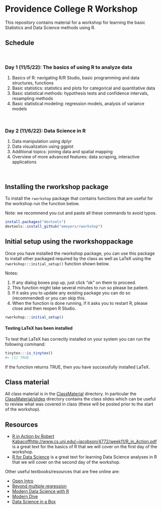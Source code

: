 # Providence College R Workshop

This repository contains material for a workshop for learning the basic Statistics and Data Science methods using R. 


## Schedule

<br>

### Day 1 (11/5/22): The basics of using R to analyze data

1. Basics of R: navigating R/R Studio, basic programming and data structures, functions
2. Basic statistics: statistics and plots for categorical and quantitative data
3. Basic statistical methods: hypothesis tests and confidence intervals, resampling methods
4. Basic statistical modeling: regression models, analysis of variance models

<br>

### Day 2 (11/6/22): Data Science in R

1. Data manipulation using dplyr
2. Data visualization using ggplot
3. Additional topics: joining data and spatial mapping
4. Overview of more advanced features: data scraping, interactive applications


<br>


## Installing the rworkshop package

To install the `rworkshop` package that contains functions that are useful
for the workshop run the function below.

Note: we recommend you cut and paste all these commands to avoid typos.

``` r
install.packages("devtools")
devtools::install_github("emeyers/rworkshop")
```

## Initial setup using the rworkshoppackage

Once you have installed the rworkshop package, you can use this package to
install other packaged required by the class as well as LaTeX using the
`rworkshop:::initial_setup()` function shown below.

Notes:

1.  If any dialog boxes pop up, just click “ok” on them to proceed.
2.  This function might take several minutes to run so please be
    patient.
3.  If it asks you to update any existing package you can do so
    (recommended) or you can skip this.
4.  When the function is done running, if it asks you to restart R,
    please close and then reopen R Studio.

<!-- end list -->

``` r
rworkshop:::initial_setup()
```

#### Testing LaTeX has been installed

To test that LaTeX has correctly installed on your system you can run
the following command:

``` r
tinytex:::is_tinytex()
#> [1] TRUE
```

If the function returns TRUE, then you have successfully installed
LaTeX.

## Class material

All class material is in the
[ClassMaterial](https://github.com/emeyers/rworkshop/tree/main/ClassMaterial)
directory. In particular the
[ClassMaterial/slides](https://github.com/emeyers/rworkshop/tree/main/ClassMaterial/slides)
directory contains the class slides which can be useful to review what
was covered in class (these will be posted prior to the start of the workshop). 


## Resources

* [R in Action by Robert Kabacoff]()http://www.cs.uni.edu/~jacobson/4772/week11/R_in_Action.pdf is a great text for the basics of R that we will cover on the first day of the workshop.
* [R for Data Science](https://r4ds.had.co.nz/) is a great text for learning Data Science analyses in R that we will cover on the second day of the workshop.

Other useful textbooks/resources that are free online are: 
* [Open Intro](https://www.openintro.org/)
* [Beyond multiple regression](https://bookdown.org/roback/bookdown-BeyondMLR/)
* [Modern Data Science with R](https://mdsr-book.github.io/mdsr2e/)
* [Modern Dive](https://moderndive.com/)
* [Data Science in a Box](https://datasciencebox.org/)


